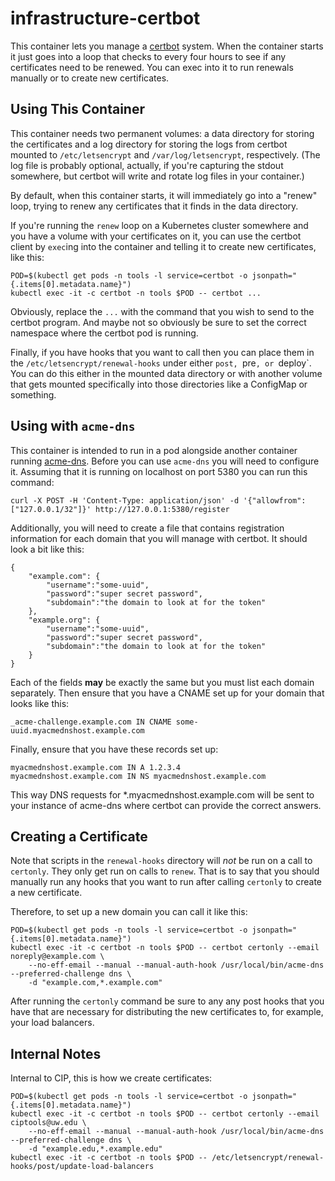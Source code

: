 # infrastructure-certbot
This container lets you manage a [certbot](https://pypi.org/project/certbot/)
system. When the container starts it just goes into a loop that checks to every
four hours to see if any certificates need to be renewed. You can exec into it
to run renewals manually or to create new certificates.

## Using This Container

This container needs two permanent volumes: a data directory for storing the
certificates and a log directory for storing the logs from certbot mounted to
`/etc/letsencrypt` and `/var/log/letsencrypt`, respectively. (The log file is
probably optional, actually, if you're capturing the stdout somewhere, but
certbot will write and rotate log files in your container.)

By default, when this container starts, it will immediately go into a "renew"
loop, trying to renew any certificates that it finds in the data directory.

If you're running the `renew` loop on a Kubernetes cluster somewhere and you
have a volume with your certificates on it, you can use the certbot client by
`exec`ing into the container and telling it to create new certificates, like
this:

    POD=$(kubectl get pods -n tools -l service=certbot -o jsonpath="{.items[0].metadata.name}")
    kubectl exec -it -c certbot -n tools $POD -- certbot ...

Obviously, replace the `...` with the command that you wish to send to the
certbot program. And maybe not so obviously be sure to set the correct
namespace where the certbot pod is running.

Finally, if you have hooks that you want to call then you can place them in the
`/etc/letsencrypt/renewal-hooks` under either `post, `pre`, or `deploy`. You
can do this either in the mounted data directory or with another volume that
gets mounted specifically into those directories like a ConfigMap or something.

## Using with `acme-dns`

This container is intended to run in a pod alongside another container running
[acme-dns](https://github.com/joohoi/acme-dns). Before you can use `acme-dns`
you will need to configure it. Assuming that it is running on localhost on port
5380 you can run this command:

    curl -X POST -H 'Content-Type: application/json' -d '{"allowfrom": ["127.0.0.1/32"]}' http://127.0.0.1:5380/register

Additionally, you will need to create a file that contains registration
information for each domain that you will manage with certbot. It should look
a bit like this:

    {
        "example.com": {
            "username":"some-uuid",
            "password":"super secret password",
            "subdomain":"the domain to look at for the token"
        },
        "example.org": {
            "username":"some-uuid",
            "password":"super secret password",
            "subdomain":"the domain to look at for the token"
        }
    }

Each of the fields **may** be exactly the same but you must list each domain
separately. Then ensure that you have a CNAME set up for your domain that looks
like this:

    _acme-challenge.example.com IN CNAME some-uuid.myacmednshost.example.com

Finally, ensure that you have these records set up:

    myacmednshost.example.com IN A 1.2.3.4
    myacmednshost.example.com IN NS myacmednshost.example.com

This way DNS requests for *.myacmednshost.example.com will be sent to your
instance of acme-dns where certbot can provide the correct answers.

## Creating a Certificate

Note that scripts in the `renewal-hooks` directory will _not_ be run on a call
to `certonly`. They only get run on calls to `renew`. That is to say that you
should manually run any hooks that you want to run after calling `certonly` to
create a new certificate.

Therefore, to set up a new domain you can call it like this:

    POD=$(kubectl get pods -n tools -l service=certbot -o jsonpath="{.items[0].metadata.name}")
    kubectl exec -it -c certbot -n tools $POD -- certbot certonly --email noreply@example.com \
        --no-eff-email --manual --manual-auth-hook /usr/local/bin/acme-dns --preferred-challenge dns \
        -d "example.com,*.example.com"

After running the `certonly` command be sure to any any post hooks that you
have that are necessary for distributing the new certificates to, for example,
your load balancers.

## Internal Notes

Internal to CIP, this is how we create certificates:

    POD=$(kubectl get pods -n tools -l service=certbot -o jsonpath="{.items[0].metadata.name}")
    kubectl exec -it -c certbot -n tools $POD -- certbot certonly --email ciptools@uw.edu \
        --no-eff-email --manual --manual-auth-hook /usr/local/bin/acme-dns --preferred-challenge dns \
        -d "example.edu,*.example.edu"
    kubectl exec -it -c certbot -n tools $POD -- /etc/letsencrypt/renewal-hooks/post/update-load-balancers

